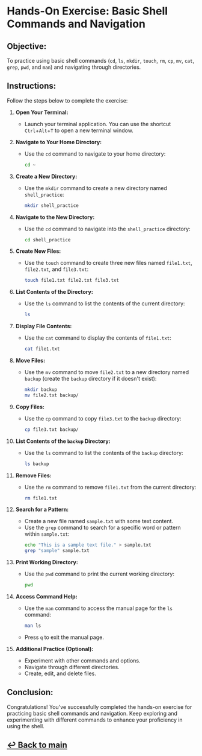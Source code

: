 # Hands-On Exercise: Basic Shell Commands and Navigation

## Objective:
To practice using basic shell commands (`cd`, `ls`, `mkdir`, `touch`, `rm`, `cp`, `mv`, `cat`, `grep`, `pwd`, and `man`) and navigating through directories.

## Instructions:
Follow the steps below to complete the exercise:

1. **Open Your Terminal:**
   - Launch your terminal application. You can use the shortcut `Ctrl`+`Alt`+`T` to open a new terminal window.

2. **Navigate to Your Home Directory:**
   - Use the `cd` command to navigate to your home directory:
     ```bash
     cd ~
     ```

3. **Create a New Directory:**
   - Use the `mkdir` command to create a new directory named `shell_practice`:
     ```bash
     mkdir shell_practice
     ```

4. **Navigate to the New Directory:**
   - Use the `cd` command to navigate into the `shell_practice` directory:
     ```bash
     cd shell_practice
     ```

5. **Create New Files:**
   - Use the `touch` command to create three new files named `file1.txt`, `file2.txt`, and `file3.txt`:
     ```bash
     touch file1.txt file2.txt file3.txt
     ```

6. **List Contents of the Directory:**
   - Use the `ls` command to list the contents of the current directory:
     ```bash
     ls
     ```

7. **Display File Contents:**
   - Use the `cat` command to display the contents of `file1.txt`:
     ```bash
     cat file1.txt
     ```

8. **Move Files:**
   - Use the `mv` command to move `file2.txt` to a new directory named `backup` (create the `backup` directory if it doesn't exist):
     ```bash
     mkdir backup
     mv file2.txt backup/
     ```

9. **Copy Files:**
   - Use the `cp` command to copy `file3.txt` to the `backup` directory:
     ```bash
     cp file3.txt backup/
     ```

10. **List Contents of the `backup` Directory:**
    - Use the `ls` command to list the contents of the `backup` directory:
      ```bash
      ls backup
      ```

11. **Remove Files:**
    - Use the `rm` command to remove `file1.txt` from the current directory:
      ```bash
      rm file1.txt
      ```

12. **Search for a Pattern:**
    - Create a new file named `sample.txt` with some text content.
    - Use the `grep` command to search for a specific word or pattern within `sample.txt`:
      ```bash
      echo "This is a sample text file." > sample.txt
      grep "sample" sample.txt
      ```

13. **Print Working Directory:**
    - Use the `pwd` command to print the current working directory:
      ```bash
      pwd
      ```

14. **Access Command Help:**
    - Use the `man` command to access the manual page for the `ls` command:
      ```bash
      man ls
      ```
    - Press `q` to exit the manual page.

15. **Additional Practice (Optional):**
    - Experiment with other commands and options.
    - Navigate through different directories.
    - Create, edit, and delete files.

## Conclusion:
Congratulations! You've successfully completed the hands-on exercise for practicing basic shell commands and navigation. Keep exploring and experimenting with different commands to enhance your proficiency in using the shell.

## [↩ Back to main](./Learn-Shell-Tools.md)